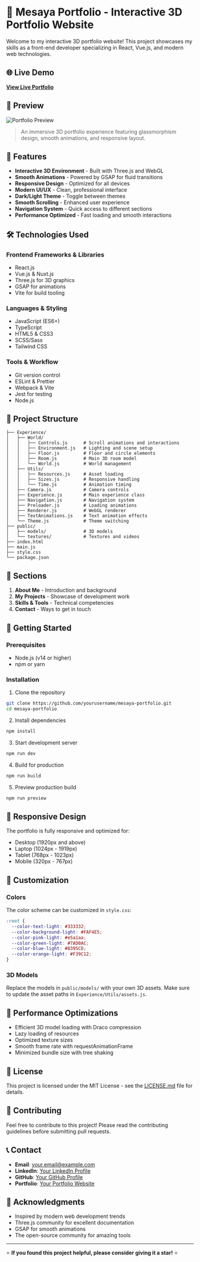 # 🚀 Mesaya Portfolio - Interactive 3D Portfolio Website

Welcome to my interactive 3D portfolio website! This project showcases my skills as a front-end developer specializing in React, Vue.js, and modern web technologies.

## 🌐 Live Demo
**[View Live Portfolio](https://mesayaaa.github.io/portfolio-3d/)**

## 📸 Preview
![Portfolio Preview](https://via.placeholder.com/800x400/1a1a1a/ffffff?text=3D+Portfolio+Preview)

> An immersive 3D portfolio experience featuring glassmorphism design, smooth animations, and responsive layout.

## 🚀 Features

- **Interactive 3D Environment** - Built with Three.js and WebGL
- **Smooth Animations** - Powered by GSAP for fluid transitions
- **Responsive Design** - Optimized for all devices
- **Modern UI/UX** - Clean, professional interface
- **Dark/Light Theme** - Toggle between themes
- **Smooth Scrolling** - Enhanced user experience
- **Navigation System** - Quick access to different sections
- **Performance Optimized** - Fast loading and smooth interactions

## 🛠️ Technologies Used

### Frontend Frameworks & Libraries
- React.js
- Vue.js & Nuxt.js
- Three.js for 3D graphics
- GSAP for animations
- Vite for build tooling

### Languages & Styling
- JavaScript (ES6+)
- TypeScript
- HTML5 & CSS3
- SCSS/Sass
- Tailwind CSS

### Tools & Workflow
- Git version control
- ESLint & Prettier
- Webpack & Vite
- Jest for testing
- Node.js

## 📁 Project Structure

```
├── Experience/
│   ├── World/
│   │   ├── Controls.js      # Scroll animations and interactions
│   │   ├── Environment.js   # Lighting and scene setup
│   │   ├── Floor.js         # Floor and circle elements
│   │   ├── Room.js          # Main 3D room model
│   │   └── World.js         # World management
│   ├── Utils/
│   │   ├── Resources.js     # Asset loading
│   │   ├── Sizes.js         # Responsive handling
│   │   └── Time.js          # Animation timing
│   ├── Camera.js            # Camera controls
│   ├── Experience.js        # Main experience class
│   ├── Navigation.js        # Navigation system
│   ├── Preloader.js         # Loading animations
│   ├── Renderer.js          # WebGL renderer
│   ├── TextAnimations.js    # Text animation effects
│   └── Theme.js             # Theme switching
├── public/
│   ├── models/              # 3D models
│   └── textures/            # Textures and videos
├── index.html
├── main.js
├── style.css
└── package.json
```

## 🎯 Sections

1. **About Me** - Introduction and background
2. **My Projects** - Showcase of development work
3. **Skills & Tools** - Technical competencies
4. **Contact** - Ways to get in touch

## 🚀 Getting Started

### Prerequisites
- Node.js (v14 or higher)
- npm or yarn

### Installation

1. Clone the repository
```bash
git clone https://github.com/yourusername/mesaya-portfolio.git
cd mesaya-portfolio
```

2. Install dependencies
```bash
npm install
```

3. Start development server
```bash
npm run dev
```

4. Build for production
```bash
npm run build
```

5. Preview production build
```bash
npm run preview
```

## 📱 Responsive Design

The portfolio is fully responsive and optimized for:
- Desktop (1920px and above)
- Laptop (1024px - 1919px)
- Tablet (768px - 1023px)
- Mobile (320px - 767px)

## 🎨 Customization

### Colors
The color scheme can be customized in `style.css`:
```css
:root {
  --color-text-light: #333332;
  --color-background-light: #FAF4E5;
  --color-pink-light: #e5a1aa;
  --color-green-light: #7AD0AC;
  --color-blue-light: #8395CD;
  --color-orange-light: #F39C12;
}
```

### 3D Models
Replace the models in `public/models/` with your own 3D assets. Make sure to update the asset paths in `Experience/Utils/assets.js`.

## 🔧 Performance Optimizations

- Efficient 3D model loading with Draco compression
- Lazy loading of resources
- Optimized texture sizes
- Smooth frame rate with requestAnimationFrame
- Minimized bundle size with tree shaking

## 📄 License

This project is licensed under the MIT License - see the [LICENSE.md](LICENSE.md) file for details.

## 🤝 Contributing

Feel free to contribute to this project! Please read the contributing guidelines before submitting pull requests.

## 📞 Contact

- **Email**: your.email@example.com
- **LinkedIn**: [Your LinkedIn Profile](https://linkedin.com/in/yourprofile)
- **GitHub**: [Your GitHub Profile](https://github.com/yourusername)
- **Portfolio**: [Your Portfolio Website](https://yourportfolio.com)

## 🙏 Acknowledgments

- Inspired by modern web development trends
- Three.js community for excellent documentation
- GSAP for smooth animations
- The open-source community for amazing tools

---

⭐ **If you found this project helpful, please consider giving it a star!** ⭐
